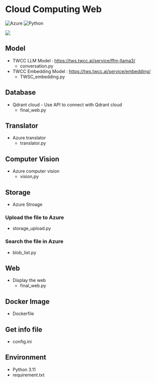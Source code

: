 # Cloud Computing Web

![Azure](https://img.shields.io/badge/azure-%230072C6.svg?style=for-the-badge&logo=microsoftazure&logoColor=white&style=plastic)
![Python](https://img.shields.io/badge/python-3670A0?style=for-the-badge&logo=python&logoColor=ffdd54&style=plastic)

![](https://img.shields.io/badge/Streamlit-1.34.0-blue&style=plastic)


## Model
- TWCC LLM Model : https://tws.twcc.ai/service/ffm-llama3/
  - conversation.py
- TWCC Embedding Model : https://tws.twcc.ai/service/embedding/
  - TWSC_embedding.py

## Database
- Qdrant cloud - Use API to connect with Qdrant cloud
  - final_web.py

## Translator
- Azure translator
  - translator.py

## Computer Vision
- Azure computer vision
  - vision,py

## Storage
- Azure Stroage
### Upload the file to Azure
  - storage_upload.py
### Search the file in Azure
  - blob_list.py

## Web
- Display the web
  - final_web.py
 
## Docker Image
- Dockerfile

## Get info file
- config.ini
 
## Environment
- Python 3.11
- requirement.txt
